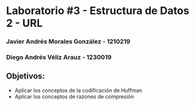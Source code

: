 # Laboratorio #3 - Estructura de Datos 2 - URL

### Javier Andrés Morales González - 1210219
### Diego Andrés Véliz Arauz - 1230019

## Objetivos:

- Aplicar los conceptos de la codificación de Huffman
- Aplicar los conceptos de razones de compresión

